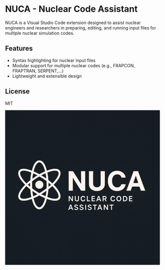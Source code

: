 # NUCA - Nuclear Code Assistant

NUCA is a Visual Studio Code extension designed to assist nuclear engineers and researchers in preparing, editing, and running input files for multiple nuclear simulation codes.

## Features
- Syntax highlighting for nuclear input files
- Modular support for multiple nuclear codes (e.g., FRAPCON, FRAPTRAN, SERPENT,...)
- Lightweight and extensible design

<!-- ## Installation
1. Clone this repository
2. Open in VS Code
3. Press `F5` to launch the extension in a new Extension Development Host window -->

## License
MIT

![NUCA](https://github.com/abdurrahmanozturk/nuca/blob/main/images/icon.png)